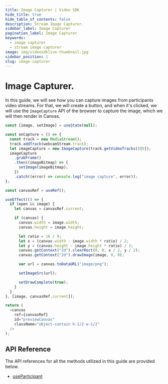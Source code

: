 ```yaml
---
title: Image Capturer | Video SDK
hide_title: true
hide_table_of_contents: false
description: Stream Image Capturer.
sidebar_label: Image Capturer
pagination_label: Image Capturer
keywords:
  - image capturer
  - stream image capturer
image: img/videosdklive-thumbnail.jpg
sidebar_position: 1
slug: image-capturer
---
```


# Image Capturer.

In this guide, we will see how you can capture images from participants video streams. For that, we will create a button, and when it's clicked, we will use the `ImageCapture` API of the browser to capture the image, which we will then render in Canvas.

```js
const [image, setImage] = useState(null);

const onCapture = () => {
  const track = new MediaStream();
  track.addTrack(webcamStream.track);
  let imageCapture = new ImageCapture(track.getVideoTracks()[0]);
  imageCapture
    .grabFrame()
    .then((imageBitmap) => {
      setImage(imageBitmap);
    })
    .catch((error) => console.log("image capture", error));
};

const canvasRef = useRef();

useEffect(() => {
  if (open && image) {
    let canvas = canvasRef.current;

    if (canvas) {
      canvas.width = image.width;
      canvas.height = image.height;

      let ratio = 16 / 9;
      let x = (canvas.width - image.width * ratio) / 2;
      let y = (canvas.height - image.height * ratio) / 2;
      canvas.getContext("2d").clearRect(0, 0, x / 2, y / 2);
      canvas.getContext("2d").drawImage(image, 0, 0);

      var url = canvas.toDataURL("image/png");

      setImageSrc(url);

      setDrawComplete(true);
    }
  }
}, [image, canvasRef.current]);

return (
  <canvas
    ref={canvasRef}
    id="previewCanvas"
    className="object-contain h-1/2 w-1/2"
  />
);
```

## API Reference

The API references for all the methods utilized in this guide are provided below.

- [useParticipant](/react/api/sdk-reference/use-participant/properties)
